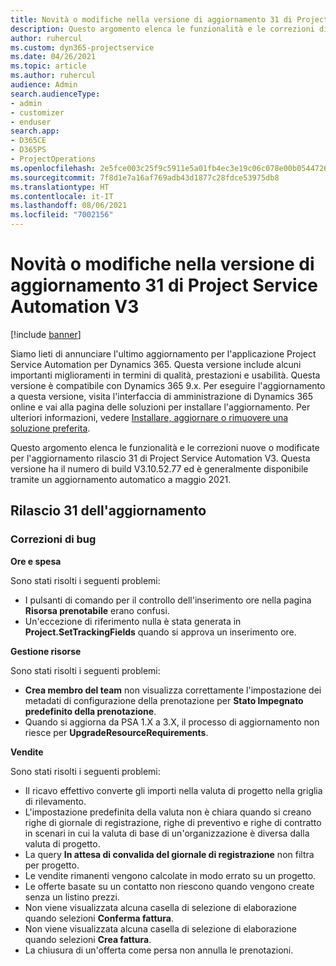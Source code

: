 ```yaml
---
title: Novità o modifiche nella versione di aggiornamento 31 di Project Service Automation V3
description: Questo argomento elenca le funzionalità e le correzioni disponibili nella versione di aggiornamento 31 di Project Service Automation V3.
author: ruhercul
ms.custom: dyn365-projectservice
ms.date: 04/26/2021
ms.topic: article
ms.author: ruhercul
audience: Admin
search.audienceType:
- admin
- customizer
- enduser
search.app:
- D365CE
- D365PS
- ProjectOperations
ms.openlocfilehash: 2e5fce003c25f9c5911e5a01fb4ec3e19c06c078e00b054472699a522b9cd070
ms.sourcegitcommit: 7f8d1e7a16af769adb43d1877c28fdce53975db8
ms.translationtype: HT
ms.contentlocale: it-IT
ms.lasthandoff: 08/06/2021
ms.locfileid: "7002156"
---
```

# <a name="whats-new-or-changed-in-project-service-automation-update-release-31-v3"></a>Novità o modifiche nella versione di aggiornamento 31 di Project Service Automation V3

[!include [banner](../includes/psa-now-project-operations.md)]

Siamo lieti di annunciare l'ultimo aggiornamento per l'applicazione Project Service Automation per Dynamics 365. Questa versione include alcuni importanti miglioramenti in termini di qualità, prestazioni e usabilità. Questa versione è compatibile con Dynamics 365 9.x. Per eseguire l'aggiornamento a questa versione, visita l'interfaccia di amministrazione di Dynamics 365 online e vai alla pagina delle soluzioni per installare l'aggiornamento. Per ulteriori informazioni, vedere [Installare, aggiornare o rimuovere una soluzione preferita](/power-platform/admin/install-remove-preferred-solution).

Questo argomento elenca le funzionalità e le correzioni nuove o modificate per l'aggiornamento rilascio 31 di Project Service Automation V3. Questa versione ha il numero di build V3.10.52.77 ed è generalmente disponibile tramite un aggiornamento automatico a maggio 2021.

## <a name="update-release-31"></a>Rilascio 31 dell'aggiornamento

### <a name="bug-fixes"></a>Correzioni di bug

**Ore e spesa**

Sono stati risolti i seguenti problemi:

- I pulsanti di comando per il controllo dell'inserimento ore nella pagina **Risorsa prenotabile** erano confusi.
- Un'eccezione di riferimento nulla è stata generata in **Project.SetTrackingFields** quando si approva un inserimento ore.

**Gestione risorse**

Sono stati risolti i seguenti problemi:

- **Crea membro del team** non visualizza correttamente l'impostazione dei metadati di configurazione della prenotazione per **Stato Impegnato predefinito della prenotazione**.
- Quando si aggiorna da PSA 1.X a 3.X, il processo di aggiornamento non riesce per **UpgradeResourceRequirements**.


**Vendite**

Sono stati risolti i seguenti problemi:

- Il ricavo effettivo converte gli importi nella valuta di progetto nella griglia di rilevamento.
- L'impostazione predefinita della valuta non è chiara quando si creano righe di giornale di registrazione, righe di preventivo e righe di contratto in scenari in cui la valuta di base di un'organizzazione è diversa dalla valuta di progetto.
- La query **In attesa di convalida del giornale di registrazione** non filtra per progetto.
- Le vendite rimanenti vengono calcolate in modo errato su un progetto.
- Le offerte basate su un contatto non riescono quando vengono create senza un listino prezzi.
- Non viene visualizzata alcuna casella di selezione di elaborazione quando selezioni **Conferma fattura**.
- Non viene visualizzata alcuna casella di selezione di elaborazione quando selezioni **Crea fattura**.
- La chiusura di un'offerta come persa non annulla le prenotazioni.







